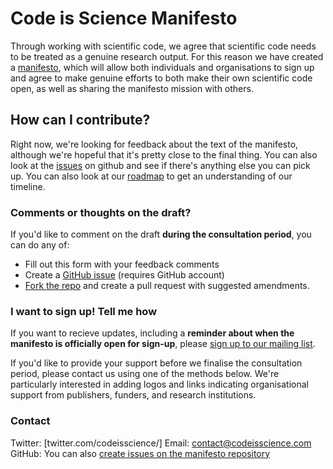 # Code is Science Manifesto

Through working with scientific code, we agree that scientific code needs to be treated as a genuine research output. For this reason we have created a [manifesto](manifesto.md), which will allow both individuals and organisations to sign up and agree to make genuine efforts to both make their own scientific code open, as well as sharing the manifesto mission with others. 

## How can I contribute? 

Right now, we're looking for feedback about the text of the manifesto, although we're hopeful that it's pretty close to the final thing. You can also look at the [issues](https://github.com/codeisscience/manifesto/issues/) on github and see if there's anything else you can pick up. You can also look at our [roadmap](roadmap.md) to get an understanding of our timeline. 

### Comments or thoughts on the draft?

If you'd like to comment on the draft **during the consultation period**, you can do any of:

- Fill out this form with your feedback comments
- Create a [GitHub issue](https://github.com/codeisscience/manifesto/issues/new?title=[Manifesto%20Comment]) (requires GitHub account)
- [Fork the repo](https://github.com/codeisscience/manifesto/fork) and create a pull request with suggested amendments. 

### I want to sign up! Tell me how

If you want to recieve updates, including a **reminder about when the manifesto is officially open for sign-up**, please [sign up to our mailing list](https://docs.google.com/forms/d/17scFPijhXh3dQzmk4yJEL9gijaPRLYFKvuNTqFV_e04/viewform?edit_requested=true).

If you'd like to provide your support before we finalise the consultation period, please contact us using one of the methods below. We're particularly interested in adding logos and links indicating organisational support from publishers, funders, and research institutions.

### Contact

Twitter: [twitter.com/codeisscience/]
Email: contact@codeisscience.com
GitHub: You can also [create issues on the manifesto repository](https://github.com/codeisscience/manifesto/issues/new?title=[Manifesto%20Comment])


